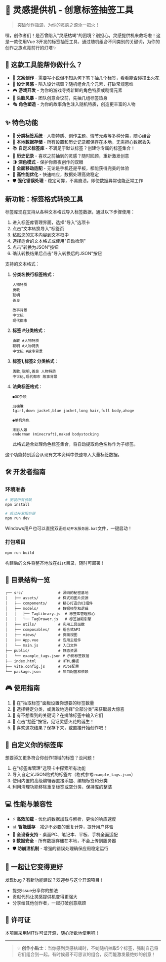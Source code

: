 # 🎲 灵感提供机 - 创意标签抽签工具

> 突破创作瓶颈，为你的灵感之源添一把火！

嘿，创作者们！是否曾陷入"灵感枯竭"的困境？别担心，灵感提供机来救场啦！这是一款使用Vue 3开发的标签抽签工具，通过随机组合不同类别的关键词，为你的创作之旅点亮前行的灯塔✨

## 🚀 这款工具能帮你做什么？

- 📝 **文案创作** - 需要写小说但不知从何下笔？抽几个标签，看看能否碰撞出火花
- 🎨 **设计灵感** - 陷入设计瓶颈？随机组合几个元素，打破常规思维
- 🎮 **游戏开发** - 为你的游戏寻找新鲜的角色特质或剧情元素
- 🎯 **头脑风暴** - 团队创意会议前，先抽几组标签热身
- 🎭 **角色塑造** - 为你的故事角色注入随机特质，创造更丰富的人物

## ✨ 特色功能

- 🧩 **分类标签系统** - 人物特质、创作主题、情节元素等多种分类，随心组合
- 💾 **本地数据存储** - 所有设置和历史记录都保存在本地，无需担心数据丢失
- 📚 **自定义标签库** - 不满足于默认标签？创建你专属的标签集合！
- 🔄 **历史记录** - 喜欢之前抽到的灵感？随时回顾，重新激发创意
- 🌗 **深色模式** - 保护你熬夜创作的双眼
- 📱 **全面移动适配** - 无论是手机还是平板，都能获得完美的体验
- 🔋 **高性能优化** - 快速响应，数据处理高效稳定
- 🛡️ **强化错误处理** - 稳定可靠，不易崩溃，即使数据异常也能正常工作

## 新功能：标签格式转换工具

标签库现在支持从各种文本格式导入标签数据，通过以下步骤使用：

1. 进入标签库管理界面，选择"导入"选项卡
2. 点击"文本转换导入"标签页
3. 粘贴您的文本内容到文本框中
4. 选择适合的文本格式或使用"自动检测"
5. 点击"转换为JSON"按钮
6. 确认转换结果后点击"导入转换后的JSON"按钮

支持的文本格式：

1. **分类名换行标签格式**：
   ```
   人物特质
   勇敢
   聪明
   善良
   
   故事背景
   中世纪
   现代都市
   ```

2. **标签 #分类格式**：
   ```
   勇敢 #人物特质
   聪明 #人物特质
   中世纪 #故事背景
   ```

3. **标签1,标签2 分类格式**：
   ```
   勇敢,聪明,善良 人物特质
   中世纪,现代都市 故事背景
   ```

4. **法典标签格式**：
   ```
   ●OC杂项
   
   玛德琳
   1girl,down jacket,blue jacket,long hair,full body,ahoge
   
   ●单机角色
   
   末影人娘
   enderman (minecraft),naked bodystocking
   ```
   此格式适合处理角色标签集合，将自动提取角色名称作为子标签。

这个功能特别适合从现有文本资料中快速导入大量标签数据。

## 🛠️ 开发者指南

### 环境准备

```bash
# 安装所有依赖
npm install

# 启动开发服务器
npm run dev
```

Windows用户也可以直接双击`启动开发服务器.bat`文件，一键启动！

### 打包项目

```bash
npm run build
```

构建后的文件将整齐地放在`dist`目录，随时可部署！

## 📂 目录结构一览

```
┌── src/                # 源码的秘密基地
│   ├── assets/         # 样式和图片资源
│   ├── components/     # 精心打造的UI组件
│   ├── models/         # 数据模型和逻辑
│   │   ├── TagLibrary.js  # 标签库管理核心
│   │   └── TagDrawer.js   # 标签抽取引擎
│   ├── utils/          # 实用工具函数
│   ├── composables/    # 组合式API
│   ├── views/          # 页面视图
│   ├── App.vue         # 应用主组件
│   └── main.js         # 入口文件
├── public/             # 静态资源
│   └── example_tags.json # 示例标签数据
├── index.html          # HTML模板
├── vite.config.js      # Vite配置
└── package.json        # 项目配置和依赖
```

## 🎮 使用指南

1. 🔢 在"抽取标签"面板设置你想要的标签数量
2. 📑 选择特定分类，或勇敢地选择"全部分类"来获取最大惊喜
3. 🚫 有不想看到的关键词？在排除标签中输入它们
4. 🎯 点击"抽签"按钮，见证灵感火花的诞生！
5. 📝 喜欢这次结果？保存下来，或直接开始创作吧！

## 🔧 自定义你的标签库

想要添加更多符合你创作领域的标签？没问题！

1. 在"标签库管理"选项卡中探索所有功能
2. 导入自定义JSON格式的标签库（格式参考`example_tags.json`）
3. 使用内置的高级编辑器直接添加、编辑标签和分类
4. 利用清理功能移除重复标签或空分类，保持库的整洁

## 💻 性能与兼容性

- ⚡ **高效加载** - 优化的数据加载与解析，更快的响应速度
- 📊 **智能缓存** - 减少不必要的重复计算，提升用户体验 
- 📱 **全设备支持** - 桌面PC、笔记本、平板、手机全面适配
- 🔒 **数据安全** - 所有数据存储在本地，不会上传到服务器
- 🛡️ **防崩溃机制** - 增强的错误处理确保应用稳定运行

## 🤝 一起让它变得更好

发现bug？有新功能建议？欢迎参与这个开源项目！

- 提交Issue分享你的想法
- 贡献代码让灵感提供机变得更强大
- 分享给其他创作者，一起打破创意瓶颈

## 📜 许可证

本项目采用MIT许可证开源，随心所欲地使用吧！

---

> 💡 **创作小贴士**：当你感到灵感枯竭时，不妨随机抽取5个标签，强制自己将它们组合到一起。有时候最不可思议的组合，反而能激发最绝妙的创意！ 